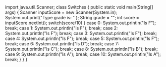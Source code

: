 import java.util.Scanner;
class Switchss
{
	public static void main(String[] args)
    {
		Scanner inputScore = new Scanner(System.in);
		System.out.print("Type grade is: " );
		String grade = "";
		int score = inputScore.nextInt();
		switch(score/10)
		{
			case 0: System.out.println("Is F"); break;
			case 1: System.out.println("Is F"); break;
			case 2: System.out.println("Is F"); break;
            case 3: System.out.println("Is F"); break;
            case 4: System.out.println("Is F"); break;
            case 5: System.out.println("Is F"); break;
            case 6: System.out.println("Is D"); break;
            case 7: System.out.println("Is C"); break;
            case 8: System.out.println("Is B"); break;
			case 9: System.out.println("Is A"); break;
			case 10: System.out.println("Is A"); break;
		}
	}
}
